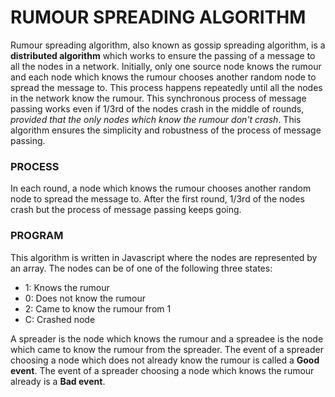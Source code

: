 # RUMOUR SPREADING ALGORITHM
Rumour spreading algorithm, also known as gossip spreading algorithm, is a **distributed algorithm** which works to ensure the passing of a message to all the nodes in a network. Initially, only one source node knows the rumour and each node which knows the rumour chooses another random node to spread the message to. This process happens repeatedly until all the nodes in the network know the rumour. This synchronous process of message passing works even if 1/3rd of the nodes crash in the middle of rounds, _provided that the only nodes which know the rumour don't crash_. This algorithm ensures the simplicity and robustness of the process of message passing.

### PROCESS
In each round, a node which knows the rumour chooses another random node to spread the message to. After the first round, 1/3rd of the nodes crash but the process of message passing keeps going. 

### PROGRAM
This algorithm is written in Javascript where the nodes are represented by an array. The nodes can be of one of the following three states:
- 1: Knows the rumour
- 0: Does not know the rumour
- 2: Came to know the rumour from 1
- C: Crashed node

A spreader is the node which knows the rumour and a spreadee is the node which came to know the rumour from the spreader. The event of a spreader choosing a node which does not already know the rumour is called a **Good event**. The event of a spreader choosing a node which knows the rumour already is a **Bad event**. 